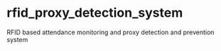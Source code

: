 # rfid_proxy_detection_system
RFID based attendance monitoring and proxy detection and prevention system
